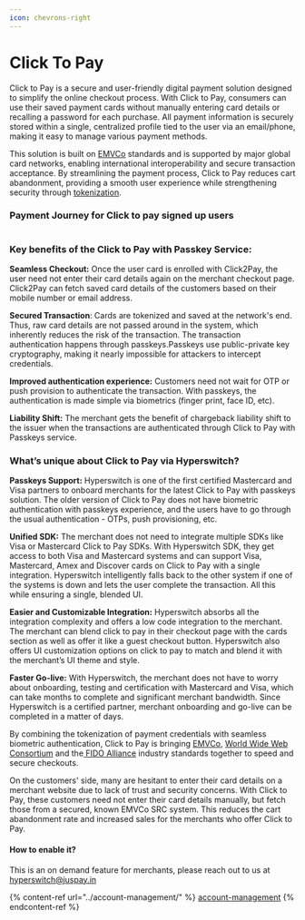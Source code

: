 ```yaml
---
icon: chevrons-right
---
```


# Click To Pay

Click to Pay is a secure and user-friendly digital payment solution designed to simplify the online checkout process. With Click to Pay, consumers can use their saved payment cards without manually entering card details or recalling a password for each purchase. All payment information is securely stored within a single, centralized profile tied to the user via an email/phone, making it easy to manage various payment methods.

This solution is built on [EMVCo](https://www.emvco.com/) standards and is supported by major global card networks, enabling international interoperability and secure transaction acceptance. By streamlining the payment process, Click to Pay reduces cart abandonment, providing a smooth user experience while strengthening security through [tokenization](https://docs.hyperswitch.io/explore-hyperswitch/payment-flows-and-management/quickstart/tokenization-and-saved-cards).

### Payment Journey for Click to pay signed up users

<figure><img src="https://lh7-rt.googleusercontent.com/docsz/AD_4nXdKGwPYQVZzv0VjaofiRYOFRDZhlCrNPac63cFwyauAk3tqZsYpsrcmnvWlVGkj2rrfC8UJ1f7CfHy0pU8hyy033_NIT2cmHCrLG4Y8tgMpSPXfKQkwGil9c0qPWVQWz1LRVwOfTA?key=5QuaGpfwlrXa0BS9q8_rIifp" alt=""><figcaption></figcaption></figure>

### Key benefits of the Click to Pay with Passkey Service:

**Seamless Checkout:** Once the user card is enrolled with Click2Pay, the user need not enter their card details again on the merchant checkout page. Click2Pay can fetch saved card details of the customers based on their mobile number or email address.

**Secured Transaction**: Cards are tokenized and saved at the network's end. Thus, raw card details are not passed around in the system, which inherently reduces the risk of the transaction. The transaction authentication happens through passkeys.Passkeys use public-private key cryptography, making it nearly impossible for attackers to intercept credentials.

**Improved authentication experience:** Customers need not wait for OTP or push provision to authenticate the transaction. With passkeys, the authentication is made simple via biometrics (finger print, face ID, etc).

**Liability Shift:** The merchant gets the benefit of chargeback liability shift to the issuer when the transactions are authenticated through Click to Pay with Passkeys service.

### What’s unique about Click to Pay via Hyperswitch?

**Passkeys Support:** Hyperswitch is one of the first certified Mastercard and Visa partners to onboard merchants for the latest Click to Pay with passkeys solution. The older version of Click to Pay does not have biometric authentication with passkeys experience, and the users have to go through the usual authentication - OTPs, push provisioning, etc.

**Unified SDK:** The merchant does not need to integrate multiple SDKs like Visa or Mastercard Click to Pay SDKs. With Hyperswitch SDK, they get access to both Visa and Mastercard systems and can support Visa, Mastercard, Amex and Discover cards on Click to Pay with a single integration. Hyperswitch intelligently falls back to the other system if one of the systems is down and lets the user complete the transaction. All this while ensuring a single, blended UI.

**Easier and Customizable Integration:** Hyperswitch absorbs all the integration complexity and offers a low code integration to the merchant. The merchant can blend click to pay in their checkout page with the cards section as well as offer it like a guest checkout button. Hyperswitch also offers UI customization options on click to pay to match and blend it with the merchant’s UI theme and style.

**Faster Go-live:** With Hyperswitch, the merchant does not have to worry about onboarding, testing and certification with Mastercard and Visa, which can take months to complete and significant merchant bandwidth. Since Hyperswitch is a certified partner, merchant onboarding and go-live can be completed in a matter of days.

By combining the tokenization of payment credentials with seamless biometric authentication, Click to Pay is bringing [EMVCo](https://www.emvco.com/), [World Wide Web Consortium](https://www.w3.org/) and the[ FIDO Alliance](https://fidoalliance.org/) industry standards together to speed and secure checkouts.&#x20;

On the customers' side, many are hesitant to enter their card details on a merchant website due to lack of trust and security concerns. With Click to Pay, these customers need not enter their card details manually, but fetch those from a secured, known EMVCo SRC system. This reduces the cart abandonment rate and increased sales for the merchants who offer Click to Pay.

#### How to enable it?

This is an on demand feature for merchants, please reach out to us at hyperswitch@juspay.in

{% content-ref url="../account-management/" %}
[account-management](../account-management/)
{% endcontent-ref %}
